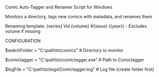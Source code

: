 Comic Auto-Tagger and Renamer Script for Windows

Monitors a directory, tags new comics with metadata, and renames them

Renaming template: {series} Vol.{volume} #{issue} ({year}) - Excludes volume if missing

CONFIGURATION

$watchFolder = "C:\path\to\comics"  # Directory to monitor

$comictagger = "C:\path\to\comictagger.exe"  # Path to Comictagger

$logFile = "C:\path\to\logs\Comictagger.log"  # Log file (create folder first)
